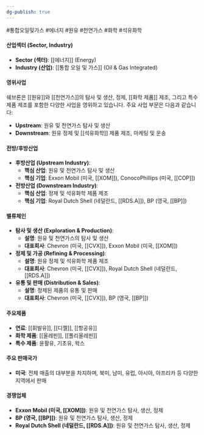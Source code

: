 ```yaml
---
dg-publish: true
---
```

#통합오일및가스 #에너지 #원유 #천연가스 #화학 #석유화학

#### 산업섹터 (Sector, Industry)

- **Sector (섹터)**: [[에너지]] (Energy)
- **Industry (산업)**: [[통합 오일 및 가스]] (Oil & Gas Integrated)

#### 영위사업

쉐브론은 [[원유]]와 [[천연가스]]의 탐사 및 생산, 정제, [[화학 제품]] 제조, 그리고 특수 제품 제조를 포함한 다양한 사업을 영위하고 있습니다. 주요 사업 부문은 다음과 같습니다:

- **Upstream**: 원유 및 천연가스 탐사 및 생산
- **Downstream**: 원유 정제 및 [[석유화학]] 제품 제조, 마케팅 및 운송

#### 전방/후방산업

- **후방산업 (Upstream Industry)**:
    - **핵심 산업**: 원유 및 천연가스 탐사 및 생산
    - **핵심 기업**: Exxon Mobil (미국, [[XOM]]), ConocoPhillips (미국, [[COP]])
- **전방산업 (Downstream Industry)**:
    - **핵심 산업**: 정제 및 석유화학 제품 제조
    - **핵심 기업**: Royal Dutch Shell (네덜란드, [[RDS.A]]), BP (영국, [[BP]])

#### 밸류체인

- **탐사 및 생산 (Exploration & Production)**:
    - **설명**: 원유 및 천연가스의 탐사 및 생산
    - **대표회사**: Chevron (미국, [[CVX]]), Exxon Mobil (미국, [[XOM]])
- **정제 및 가공 (Refining & Processing)**:
    - **설명**: 원유 정제 및 석유화학 제품 제조
    - **대표회사**: Chevron (미국, [[CVX]]), Royal Dutch Shell (네덜란드, [[RDS.A]])
- **유통 및 판매 (Distribution & Sales)**:
    - **설명**: 정제된 제품의 유통 및 판매
    - **대표회사**: Chevron (미국, [[CVX]]), BP (영국, [[BP]])

#### 주요제품

- **연료**: [[휘발유]], [[디젤]], [[항공유]]
- **화학 제품**: [[올레핀]], [[폴리올레핀]]
- **특수 제품**: 윤활유, 기초유, 왁스

#### 주요 판매국가

- **미국**: 전체 매출의 대부분을 차지하며, 북미, 남미, 유럽, 아시아, 아프리카 등 다양한 지역에서 판매

#### 경쟁업체

- **Exxon Mobil (미국, [[XOM]])**: 원유 및 천연가스 탐사, 생산, 정제
- **BP (영국, [[BP]])**: 원유 및 천연가스 탐사, 생산, 정제
- **Royal Dutch Shell (네덜란드, [[RDS.A]])**: 원유 및 천연가스 탐사, 생산, 정제